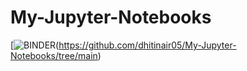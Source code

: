 # My-Jupyter-Notebooks
[![BINDER](https://mybinder.org/badge_logo.svg)(https://github.com/dhitinair05/My-Jupyter-Notebooks/tree/main)

